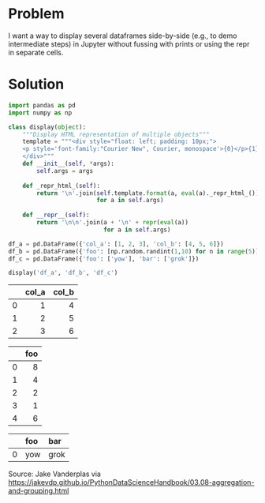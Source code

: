 # Problem
I want a way to display several dataframes side-by-side (e.g., to demo intermediate steps) in Jupyter without fussing with prints or using the repr in separate cells.

# Solution

```python
import pandas as pd
import numpy as np

class display(object):
    """Display HTML representation of multiple objects"""
    template = """<div style="float: left; padding: 10px;">
    <p style='font-family:"Courier New", Courier, monospace'>{0}</p>{1}
    </div>"""
    def __init__(self, *args):
        self.args = args
        
    def _repr_html_(self):
        return '\n'.join(self.template.format(a, eval(a)._repr_html_())
                         for a in self.args)
    
    def __repr__(self):
        return '\n\n'.join(a + '\n' + repr(eval(a))
                           for a in self.args)

df_a = pd.DataFrame({'col_a': [1, 2, 3], 'col_b': [4, 5, 6]})
df_b = pd.DataFrame({'foo': [np.random.randint(1,10) for n in range(5)]})
df_c = pd.DataFrame({'foo': ['yow'], 'bar': ['grok']})

display('df_a', 'df_b', 'df_c')
```


|    |   col_a |   col_b |
|---:|--------:|--------:|
|  0 |       1 |       4 |
|  1 |       2 |       5 |
|  2 |       3 |       6 |

|    |   foo |
|---:|------:|
|  0 |     8 |
|  1 |     4 |
|  2 |     2 |
|  3 |     1 |
|  4 |     6 |

|    | foo   | bar   |
|---:|:------|:------|
|  0 | yow   | grok  |

Source: Jake Vanderplas via https://jakevdp.github.io/PythonDataScienceHandbook/03.08-aggregation-and-grouping.html
